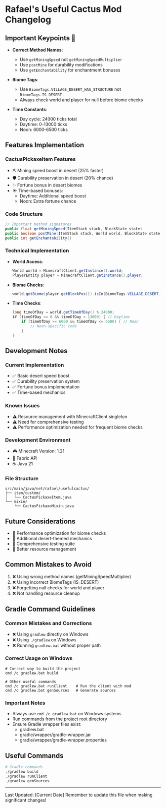 # Rafael's Useful Cactus Mod Changelog

## Important Keypoints 🌵
- **Correct Method Names**:
  - Use `getMiningSpeed` not `getMiningSpeedMultiplier`
  - Use `postMine` for durability modifications
  - Use `getEnchantability` for enchantment bonuses

- **Biome Tags**:
  - Use `BiomeTags.VILLAGE_DESERT_HAS_STRUCTURE` not `BiomeTags.IS_DESERT`
  - Always check world and player for null before biome checks

- **Time Constants**:
  - Day cycle: 24000 ticks total
  - Daytime: 0-13000 ticks
  - Noon: 6000-6500 ticks

## Features Implementation

### CactusPickaxeItem Features
- ⛏️ Mining speed boost in desert (25% faster)
- 🛡️ Durability preservation in desert (20% chance)
- ✨ Fortune bonus in desert biomes
- ☀️ Time-based bonuses:
  - Daytime: Additional speed boost
  - Noon: Extra fortune chance

### Code Structure
```java
// Important method signatures
public float getMiningSpeed(ItemStack stack, BlockState state)
public boolean postMine(ItemStack stack, World world, BlockState state, BlockPos pos, LivingEntity miner)
public int getEnchantability()
```

### Technical Implementation
- **World Access**:
  ```java
  World world = MinecraftClient.getInstance().world;
  PlayerEntity player = MinecraftClient.getInstance().player;
  ```
- **Biome Checks**:
  ```java
  world.getBiome(player.getBlockPos()).isIn(BiomeTags.VILLAGE_DESERT_HAS_STRUCTURE)
  ```
- **Time Checks**:
  ```java
  long timeOfDay = world.getTimeOfDay() % 24000;
  if (timeOfDay >= 0 && timeOfDay < 13000) { // Daytime
      if (timeOfDay >= 6000 && timeOfDay <= 6500) { // Noon
          // Noon-specific code
      }
  }
  ```

## Development Notes

### Current Implementation
- ✅ Basic desert speed boost
- ✅ Durability preservation system
- ✅ Fortune bonus implementation
- ✅ Time-based mechanics

### Known Issues
- ⚠️ Resource management with MinecraftClient singleton
- ⚠️ Need for comprehensive testing
- ⚠️ Performance optimization needed for frequent biome checks

### Development Environment
- 🎮 Minecraft Version: 1.21
- 🧰 Fabric API
- ☕ Java 21

### File Structure
```
src/main/java/net/rafael/usefulcactus/
├── item/custom/
│   └── CactusPickaxeItem.java
└── mixin/
    └── CactusPickaxeMixin.java
```

## Future Considerations
- 🎯 Performance optimization for biome checks
- 🎯 Additional desert-themed mechanics
- 🎯 Comprehensive testing suite
- 🎯 Better resource management

## Common Mistakes to Avoid
1. ❌ Using wrong method names (getMiningSpeedMultiplier)
2. ❌ Using incorrect BiomeTags (IS_DESERT)
3. ❌ Forgetting null checks for world and player
4. ❌ Not handling resource cleanup

## Gradle Command Guidelines
### Common Mistakes and Corrections
- ❌ Using `gradlew` directly on Windows
- ❌ Using `./gradlew` on Windows
- ❌ Running `gradlew.bat` without proper path

### Correct Usage on Windows
```batch
# Correct way to build the project
cmd /c gradlew.bat build

# Other useful commands
cmd /c gradlew.bat runClient    # Run the client with mod
cmd /c gradlew.bat genSources   # Generate sources
```

### Important Notes
- Always use `cmd /c gradlew.bat` on Windows systems
- Run commands from the project root directory
- Ensure Gradle wrapper files exist:
  - gradlew.bat
  - gradle/wrapper/gradle-wrapper.jar
  - gradle/wrapper/gradle-wrapper.properties

## Useful Commands
```bash
# Gradle commands
./gradlew build
./gradlew runClient
./gradlew genSources
```

---
Last Updated: [Current Date]
Remember to update this file when making significant changes!
